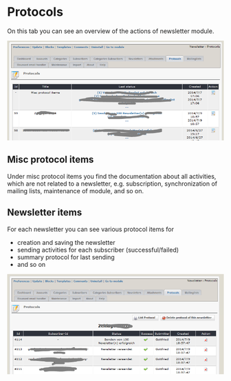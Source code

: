 # Protocols

On this tab you can see an overview of the actions of newsletter module.

![](../.gitbook/assets/protocol1_en.PNG)

## Misc protocol items

Under misc protocol items you find the documentation about all activities, which are not related to a newsletter, e.g. subscription, synchronization of mailing lists, maintenance of module, and so on.

## Newsletter items

For each newsletter you can see various protocol items for

* creation and saving the newsletter
* sending activities for each subscriber \(successful/failed\)
* summary protocol for last sending
* and so on

![](../.gitbook/assets/protocol2_en.PNG)

